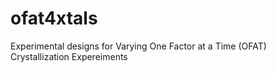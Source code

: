 # ofat4xtals
Experimental designs for Varying One Factor at a Time (OFAT) Crystallization Expereiments
